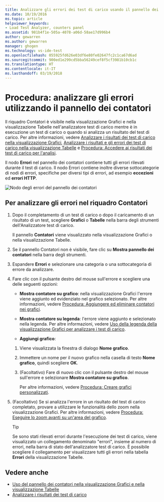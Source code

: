 ```yaml
---
title: Analizzare gli errori dei test di carico usando il pannello dei contatori in Visual Studio | Microsoft Docs
ms.date: 10/19/2016
ms.topic: article
helpviewer_keywords:
- Load Test Analyzer, counters panel
ms.assetid: 981b4f1e-505a-4078-a06d-58ae17d996b4
author: gewarren
ms.author: gewarren
manager: ghogen
ms.technology: vs-ide-test
ms.openlocfilehash: 055925fd626e03df6e80fe02647fc2c1ca67d6ad
ms.sourcegitcommit: 900ed1e299cd5bba56249cef8f5cf3981b10cb1c
ms.translationtype: HT
ms.contentlocale: it-IT
ms.lasthandoff: 03/19/2018
---
```

# <a name="how-to-analyze-errors-using-the-counters-panel"></a>Procedura: analizzare gli errori utilizzando il pannello dei contatori

Il riquadro Contatori è visibile nella visualizzazione Grafici e nella visualizzazione Tabelle nell'analizzatore test di carico mentre è in esecuzione un test di carico o quando si analizza un risultato del test di carico. Per altre informazioni, vedere [Analizzare i risultati dei test di carico nella visualizzazione Grafici](../test/analyze-load-test-results-in-the-graphs-view.md), [Analizzare i risultati e gli errori dei test di carico nella visualizzazione Tabelle](../test/analyze-load-test-results-and-errors-in-the-tables-view.md) e [Procedura: Accedere ai risultati dei test di carico per l'analisi](../test/how-to-access-load-test-results-for-analysis.md).

 Il nodo **Errori** nel pannello dei contatori contiene tutti gli errori rilevati durante il test di carico. Il nodo Errori contiene inoltre diverse sottocategorie di nodi di errori, specifiche per diversi tipi di errori, ad esempio **eccezioni** ed **errori HTTP**.

 ![Nodo degli errori del pannello dei contatori](../test/media/ltest_errornode.png "LTest_ErrorNode")

## <a name="to-analyze-errors-in-the-counters-panel"></a>Per analizzare gli errori nel riquadro Contatori

1.  Dopo il completamento di un test di carico o dopo il caricamento di un risultato di un test, scegliere **Grafici** o **Tabelle** nella barra degli strumenti dell'Analizzatore test di carico.

     Il pannello **Contatori** viene visualizzato nella visualizzazione Grafici o nella visualizzazione Tabelle.

2.  Se il pannello Contatori non è visibile, fare clic su **Mostra pannello dei contatori** nella barra degli strumenti.

3.  Espandere **Errori** e selezionare una categoria o una sottocategoria di errore da analizzare.

4.  Fare clic con il pulsante destro del mouse sull'errore e scegliere una delle seguenti opzioni:

    -   **Mostra contatore su grafico**: nella visualizzazione Grafici l'errore viene aggiunto ed evidenziato nel grafico selezionato. Per altre informazioni, vedere [Procedura: Aggiungere ed eliminare contatori nei grafici](../test/how-to-add-and-delete-counters-on-graphs-in-load-test-results.md).

    -   **Mostra contatore su legenda**: l'errore viene aggiunto e selezionato nella legenda. Per altre informazioni, vedere [Uso della legenda della visualizzazione Grafici per analizzare i test di carico](../test/use-the-graphs-view-legend-to-analyze-load-tests.md).

    -   **Aggiungi grafico**:

    1.  Viene visualizzata la finestra di dialogo **Nome grafico**.

    2.  Immettere un nome per il nuovo grafico nella casella di testo **Nome grafico**, quindi scegliere **OK**.

    3.  (Facoltativo) Fare di nuovo clic con il pulsante destro del mouse sull'errore e selezionare **Mostra contatore su grafico**.

         Per altre informazioni, vedere [Procedura: Creare grafici personalizzati](../test/how-to-create-custom-graphs-in-load-test-results.md).

5.  (Facoltativo) Se si analizza l'errore in un risultato del test di carico completato, provare a utilizzare le funzionalità dello zoom nella visualizzazione Grafici. Per altre informazioni, vedere [Procedura: Eseguire lo zoom avanti su un'area del grafico](../test/how-to-zoom-in-on-a-region-of-the-graph-in-load-test-results.md).

    > [!TIP]
    > Se sono stati rilevati errori durante l'esecuzione dei test di carico, viene visualizzato un collegamento denominato "errori", insieme al numero di errori, nella barra di stato dell'analizzatore test di carico. È possibile scegliere il collegamento per visualizzare tutti gli errori nella tabella **Errori** della visualizzazione Tabelle.

## <a name="see-also"></a>Vedere anche

- [Uso del pannello dei contatori nella visualizzazione Grafici e nella visualizzazione Tabelle](../test/counters-panel-in-load-test-analyzer.md)
- [Analizzare i risultati dei test di carico](../test/analyze-load-test-results-using-the-load-test-analyzer.md)